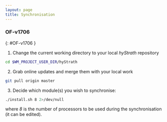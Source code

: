 ```yaml
---
layout: page
title: Synchronisation
--- 
```


### OF-v1706   
{: #OF-v1706 }

1. Change the current working directory to your local *hyStrath* repository
```sh 
cd $WM_PROJECT_USER_DIR/hyStrath
```
2. Grab online updates and merge them with your local work
```sh
git pull origin master  
``` 
3. Decide which module(s) you wish to synchronise:
```sh
./install.sh 8 2>/dev/null
```

where _8_ is the number of processors to be used during the synchronisation (it can be edited).
